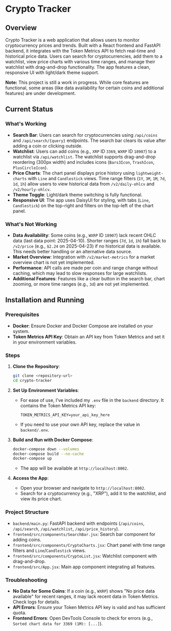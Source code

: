 # Crypto Tracker

## Overview
Crypto Tracker is a web application that allows users to monitor cryptocurrency prices and trends. Built with a React frontend and FastAPI backend, it integrates with the Token Metrics API to fetch real-time and historical price data. Users can search for cryptocurrencies, add them to a watchlist, view price charts with various time ranges, and manage their watchlist with drag-and-drop functionality. The app features a clean, responsive UI with light/dark theme support.

**Note:** This project is still a work in progress. While core features are functional, some areas (like data availability for certain coins and additional features) are under development.

## Current Status

### What's Working
- **Search Bar**: Users can search for cryptocurrencies using `/api/coins` and `/api/search/{query}` endpoints. The search bar clears its value after adding a coin or clicking outside.
- **Watchlist**: Users can add coins (e.g., `XRP` ID `3369`, `WXRP` ID `18907`) to a watchlist via `/api/watchlist`. The watchlist supports drag-and-drop reordering (300px width) and includes icons (`Bars3Icon`, `TrashIcon`, `PlusCircleIcon`).
- **Price Charts**: The chart panel displays price history using `lightweight-charts` with `Line` and `Candlestick` views. Time range filters (`1Y`, `3M`, `1M`, `7d`, `1d`, `1h`) allow users to view historical data from `/v2/daily-ohlcv` and `/v2/hourly-ohlcv`.
- **Theme Toggle**: Light/dark theme switching is fully functional.
- **Responsive UI**: The app uses DaisyUI for styling, with tabs (`Line`, `Candlestick`) on the top-right and filters on the top-left of the chart panel.

### What's Not Working
- **Data Availability**: Some coins (e.g., `WXRP` ID `18907`) lack recent OHLC data (last data point: 2025-04-10). Shorter ranges (`7d`, `1d`, `1h`) fall back to `/v2/price` (e.g., `$2.24` on 2025-04-23) if no historical data is available. This needs better handling or an alternative data source.
- **Market Overview**: Integration with `/v2/market-metrics` for a market overview chart is not yet implemented.
- **Performance**: API calls are made per coin and range change without caching, which may lead to slow responses for large watchlists.
- **Additional Features**: Features like a clear button in the search bar, chart zooming, or more time ranges (e.g., `3d`) are not yet implemented.

## Installation and Running

### Prerequisites
- **Docker**: Ensure Docker and Docker Compose are installed on your system.
- **Token Metrics API Key**: Obtain an API key from Token Metrics and set it in your environment variables.

### Steps
1. **Clone the Repository**:
   ```bash
   git clone <repository-url>
   cd crypto-tracker
   ```

2. **Set Up Environment Variables**:
   - For ease of use, I’ve included my `.env` file in the `backend` directory. It contains the Token Metrics API key:
     ```
     TOKEN_METRICS_API_KEY=your_api_key_here
     ```
   - If you need to use your own API key, replace the value in `backend/.env`.

3. **Build and Run with Docker Compose**:
   ```bash
   docker-compose down --volumes
   docker-compose build --no-cache
   docker-compose up
   ```
   - The app will be available at `http://localhost:8002`.

4. **Access the App**:
   - Open your browser and navigate to `http://localhost:8002`.
   - Search for a cryptocurrency (e.g., "XRP"), add it to the watchlist, and view its price chart.

### Project Structure
- `backend/main.py`: FastAPI backend with endpoints (`/api/coins`, `/api/search`, `/api/watchlist`, `/api/price_history`).
- `frontend/src/components/SearchBar.jsx`: Search bar component for adding coins.
- `frontend/src/components/CryptoCharts.jsx`: Chart panel with time range filters and `Line`/`Candlestick` views.
- `frontend/src/components/CryptoList.jsx`: Watchlist component with drag-and-drop.
- `frontend/src/App.jsx`: Main app component integrating all features.

### Troubleshooting
- **No Data for Some Coins**: If a coin (e.g., `WXRP`) shows "No price data available" for recent ranges, it may lack recent data in Token Metrics. Check logs for details.
- **API Errors**: Ensure your Token Metrics API key is valid and has sufficient quota.
- **Frontend Errors**: Open DevTools Console to check for errors (e.g., `Sorted chart data for 3369 (1M): [...]`).